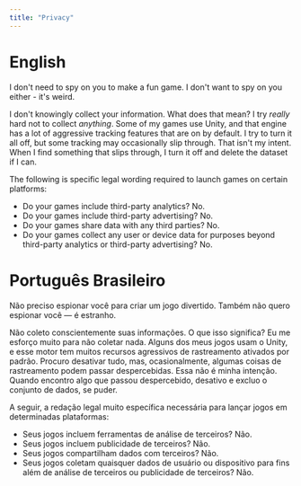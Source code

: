```yaml
---
title: "Privacy"
---
```

# English
I don't need to spy on you to make a fun game. I don't want to spy on you either - it's weird.

I don't knowingly collect your information. What does that mean? I try _really_ hard not to collect _anything_.
Some of my games use Unity, and that engine has a lot of aggressive tracking features that are on by default.
I try to turn it all off, but some tracking may occasionally slip through. That isn't my intent. When I find something that
slips through, I turn it off and delete the dataset if I can.

The following is specific legal wording required to launch games on certain platforms:
* Do your games include third-party analytics? No.
* Do your games include third-party advertising? No.
* Do your games share data with any third parties? No.
* Do your games collect any user or device data for purposes beyond third-party analytics or third-party advertising? No.

# Português Brasileiro
Não preciso espionar você para criar um jogo divertido. Também não quero espionar você — é estranho.

Não coleto conscientemente suas informações. O que isso significa? Eu me esforço muito para não coletar nada. Alguns dos meus jogos usam o Unity, e esse motor tem muitos recursos agressivos de rastreamento ativados por padrão. Procuro desativar tudo, mas, ocasionalmente, algumas coisas de rastreamento podem passar despercebidas. Essa não é minha intenção. Quando encontro algo que passou despercebido, desativo e excluo o conjunto de dados, se puder.

A seguir, a redação legal muito específica necessária para lançar jogos em determinadas plataformas:
* Seus jogos incluem ferramentas de análise de terceiros? Não.
* Seus jogos incluem publicidade de terceiros? Não.
* Seus jogos compartilham dados com terceiros? Não.
* Seus jogos coletam quaisquer dados de usuário ou dispositivo para fins além de análise de terceiros ou publicidade de terceiros? Não.
